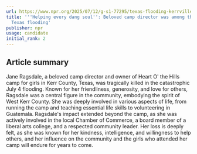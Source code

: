 ```yaml
---
url: https://www.npr.org/2025/07/12/g-s1-77295/texas-flooding-kerrville-victim-heart-o-the-hills-camp-mystic-jane-ragsdale
title: '''Helping every dang soul'': Beloved camp director was among those lost in
  Texas flooding'
publisher: npr
usage: candidate
initial_rank: 2
---
```

## Article summary
Jane Ragsdale, a beloved camp director and owner of Heart O' the Hills camp for girls in Kerr County, Texas, was tragically killed in the catastrophic July 4 flooding. Known for her friendliness, generosity, and love for others, Ragsdale was a central figure in the community, embodying the spirit of West Kerr County. She was deeply involved in various aspects of life, from running the camp and teaching essential life skills to volunteering in Guatemala. Ragsdale's impact extended beyond the camp, as she was actively involved in the local Chamber of Commerce, a board member of a liberal arts college, and a respected community leader. Her loss is deeply felt, as she was known for her kindness, intelligence, and willingness to help others, and her influence on the community and the girls who attended her camp will endure for years to come.
